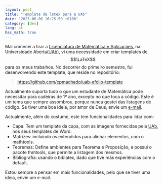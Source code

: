 ```yaml
---
layout: post
title: "Template de latex para a UAb"
date: "2023-06-06 16:25:50 +0100"
category: [dev]
lang: pt
has_math: true
---
```


Mal comecei a tirar a [Licenciatura de Matemática e Aplicações], na
Universidade Aberta([UAb]), vi uma
necessidade em criar templates de $$\LaTeX$$ para os meus trabalhos. No
decorrer do primeiro semestre, fui desenvolvendo este template, que reside no
repositório:

> <https://github.com/cpmachado/uab-efolio-template>

Actualmente suporta tudo o que um estudante de Matemática pode necessitar para
cadeiras de 1º ano, excepto no que toca a código. Este é um tema que sempre
assombrou, porque nunca gostei das listagens de código. Se tiver uma boa
ideia, por amor de Deus, envie um [e-mail](mailto:cpmachado@protonmail.com).

Actualmente, além do costume, este tem funcionalidades para lidar com:

- Capa: Tem um template da capa, com as imagens fornecidas pela [UAb], nos
    seus templates de Word.
- Matrizes: incluindo os extendidos para alinhar elementos, com o mathtools.
- Teoremas: Define ambientes para Teorema e Proposição, e possui o pacote
    thmtools, que permite a listagem dos mesmos.
- Bibliografia: usando o biblatex, dado que tive más experiências com o
    default.

Estou sempre a pensar em mais funcionalidades, pelo que se tiver uma ideia,
envie um e-mail.

[Licenciatura de Matemática e Aplicações]: https://guiadoscursos.uab.pt/cursos/licenciatura-em-matematica-e-aplicacoes/
[UAb]: https://uab.pt
